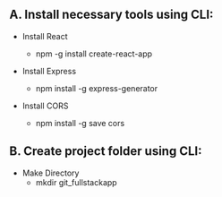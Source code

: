 <h2>A. Install necessary tools using CLI:</h2>

* Install React
  * npm -g install create-react-app

* Install Express
  * npm install -g express-generator
  
* Install CORS
  * npm install -g save cors
  
<h2>B. Create project folder  using CLI:</h2>

* Make Directory
  * mkdir git_fullstackapp
